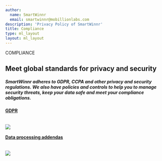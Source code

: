 ```yaml
---
author:
  name: SmartWinnr
  email: smartwinnr@mobillionlabs.com
description: 'Privacy Policy of SmartWinnr'
title: Compliance
type: ml_layout
layout: ml_layout
---
```

<section class="">
  <div class="padding50 ml-pure-white-background ">
    <div class="row  ">
      <div class="col-lg-12 ml_div_contents_in_center">
        <p>COMPLIANCE</p>
      </div>
      <div class="col-lg-12 ml_div_contents_in_center">
        <p>
          <h1 class="ml_text_bold">Meet global standards for privacy and security</h1>
        </p>
      </div>
      <div class="col-lg-12 ml_div_contents_in_center ml_line_height_2">
          <div class="col-lg-9 text-center">
           <p>
           <h5 class="ml_text_bold line-height1half">SmartWinnr adheres to GDPR, CCPA and other privacy and security regulations. We also have policies and controls to help you to manage security threats, keep your data safe and meet your compliance obligations.</h5>
        </p>
          </div>     
      </div>
    </div>
  </div>
</section>


<section class="ml-pure-white-background">
  <div class="">
    <div class="row padding50">
    <div class="col-lg-6 col-md-6 col-sm-6 col-xs-12""  >
     <a href="/trust/GDPR" >
          <div class="card post">
            <div class="card-content">
              <article class="article" style="margin:0 !important;" >
                <div class="row"   >
                <div class="col-lg-8 col-md-8 col-sm-8 col-xs-8" >
                   <p><h4 class="ml_text_bold" style="margin-top:16px !important;">GDPR </h4></p>
                   </div>
                   <div class="col-lg-4 col-sm-4 col-xs-4 col-md-4">
                    <div>
                    <img src="https://smartwinnr-resources.s3-eu-west-1.amazonaws.com/app+icons/arrow-right.png" class="privacy-arrow-icon pull-right" style="margin-top:16px !important; margin-bottom:0px !important;">
                      </div>
                  </div>
                </div>  
              </article>           
            </div> 
            </div>
            </a>
            </div>     
         <div class="col-lg-6 col-md-6 col-sm-6 col-xs-12">
            <a href="https://smartwinnr-resources.s3-eu-west-1.amazonaws.com/SmartWinnr+Trust+Policies+Resources/SmartWinnr+Data+Processing+Addendum.pdf" target="_blank">
          <div class="card post">
            <div class="card-content">
              <article class="article">
                <div class="row">
                <div class="col-lg-9 col-sm-9 col-md-9 col-xs-9">
                  <p><h4 class="ml_text_bold" style="margin-top:16px !important;">Data processing addendas </h4></p>
                   </div>
                   <div class="col-lg-3">
                    <div class="ml-padding-bottom20">
                   <img src="https://smartwinnr-resources.s3-eu-west-1.amazonaws.com/app+icons/arrow-right.png" class="privacy-arrow-icon pull-right" style="margin-top:16px !important; margin-bottom:0px !important;">
                      </div>
                  </div>
                </div>  
              </article>           
            </div>      
      </div>
      </div>
      </a>
      </div>
   </div>
</section>